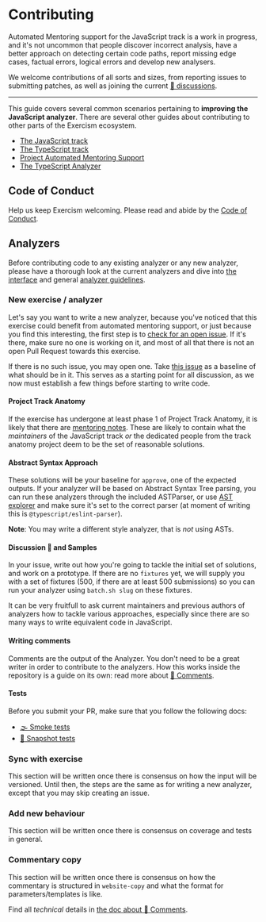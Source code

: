 # Contributing

Automated Mentoring support for the JavaScript track is a work in progress, and
it's not uncommon that people discover incorrect analysis, have a better
approach on detecting certain code paths, report missing edge cases, factual
errors, logical errors and develop new analysers.

We welcome contributions of all sorts and sizes, from reporting issues to
submitting patches, as well as joining the current [💬 discussions][issue-discussion].

-----

This guide covers several common scenarios pertaining to **improving the
JavaScript analyzer**. There are several other guides about contributing to
other parts of the Exercism ecosystem.

* [The JavaScript track][contributing-javascript]
* [The TypeScript track][contributing-typescript]
* [Project Automated Mentoring Support][contributing-automated-mentoring-support]
* [The TypeScript Analyzer][contributing-typescript-analyzer]

## Code of Conduct

Help us keep Exercism welcoming. Please read and abide by the [Code of Conduct][coc].

## Analyzers

Before contributing code to any existing analyzer or any new analyzer, please
have a thorough look at the current analyzers and dive into [the interface][docs-interface]
and general [analyzer guidelines][docs-guidelines].

### New exercise / analyzer

Let's say you want to write a new analyzer, because you've noticed that this
exercise could benefit from automated mentoring support, or just because you
find this interesting, the first step is to [check for an open issue][issue-new-exercise].
If it's there, make sure no one is working on it, and most of all that there is
not an open Pull Request towards this exercise.

If there is no such issue, you may open one. Take [this issue][sample-resistor-color]
as a baseline of what should be in it. This serves as a starting point for
all discussion, as we now must establish a few things before starting to write
code.

#### Project Track Anatomy

If the exercise has undergone at least phase 1 of Project Track Anatomy, it is
likely that there are [mentoring notes][mentor-notes]. These are likely to
contain what the _maintainers_ of the JavaScript track _or_ the dedicated people
from the track anatomy project deem to be the set of reasonable solutions.

#### Abstract Syntax Approach

These solutions will be your baseline for `approve`, one of the expected
outputs. If your analyzer will be based on Abstract Syntax Tree parsing, you can
run these analyzers through the included ASTParser, or use [AST explorer][ast-explorer]
and make sure it's set to the correct parser (at moment of writing this is
`@typescript/eslint-parser`).

 **Note**: You may write a different style analyzer, that is _not_ using ASTs.

#### Discussion 💬 and Samples

In your issue, write out how you're going to tackle the initial set of
solutions, and work on a prototype. If there are no `fixtures` yet, we will
supply you with a set of fixtures (500, if there are at least 500 submissions)
so you can run your analyzer using `batch.sh slug` on these fixtures.

It can be very fruitfull to ask current maintainers and previous authors of
analyzers how to tackle various approaches, especially since there are so many
ways to write equivalent code in JavaScript.

#### Writing comments

Comments are the output of the Analyzer. You don't need to be a great writer in
order to contribute to the analyzers. How this works inside the repository is
a guide on its own: read more about [📝 Comments][docs-comments].

#### Tests

Before you submit your PR, make sure that you follow the following docs:
- [🌫 Smoke tests][docs-smoke-tests]
- [📸 Snapshot tests][docs-snapshot-tests]

### Sync with exercise

<!-- Explain that syncs in problem-descriptions need to be synced with the analyzers,
     establish the set of rules how to update, but wait until there is proper
     versioning and how that is given at runtime -->

This section will be written once there is consensus on how the input will be
versioned. Until then, the steps are the same as for writing a new analyzer,
except that you may skip creating an issue.

### Add new behaviour

<!-- Adding new tests is mandatory -->

This section will be written once there is consensus on coverage and tests in
general.

### Commentary copy

This section will be written once there is consensus on how the commentary is
structured in `website-copy` and what the format for parameters/templates is
like.

Find all _technical_ details in [the doc about 📝 Comments][docs-comments].


[issue-discussion]: https://github.com/exercism/javascript-analyzer/issues?q=is%3Aopen+is%3Aissue+label%3A%22%3Aspeech_balloon%3A+discussion%22
[issue-new-exercise]: https://github.com/exercism/javascript-analyzer/issues?q=is%3Aopen+is%3Aissue+label%3A%22%3Asparkles%3A+new+exercise%22
[sample-resistor-color]: https://github.com/exercism/javascript-analyzer/issues/13
[contributing-javascript]: https://github.com/exercism/javascript/blob/master/CONTRIBUTING.md
[contributing-typescript]: https://github.com/exercism/typescript/
[contributing-typescript-analyzer]: https://github.com/exercism/typescript-analyzer/blob/master/CONTRIBUTING.md
[contributing-automated-mentoring-support]: https://github.com/exercism/automated-mentoring-support/
[coc]: https://exercism.io/code-of-conduct
[docs-smoke-tests]: /docs/smoke-tests.md
[docs-snapshot-tests]: /docs/snapshot-tests.md
[docs-comments]: /docs/comments.md
[docs-interface]: https://github.com/exercism/automated-mentoring-support/blob/master/docs/interface.md
[docs-guidelines]: https://github.com/exercism/automated-mentoring-support/blob/master/docs/guidelines.md
[mentor-notes]: https://github.com/exercism/website-copy/tree/master/tracks/javascript/exercises
[ast-explorer]: https://astexplorer.net/
